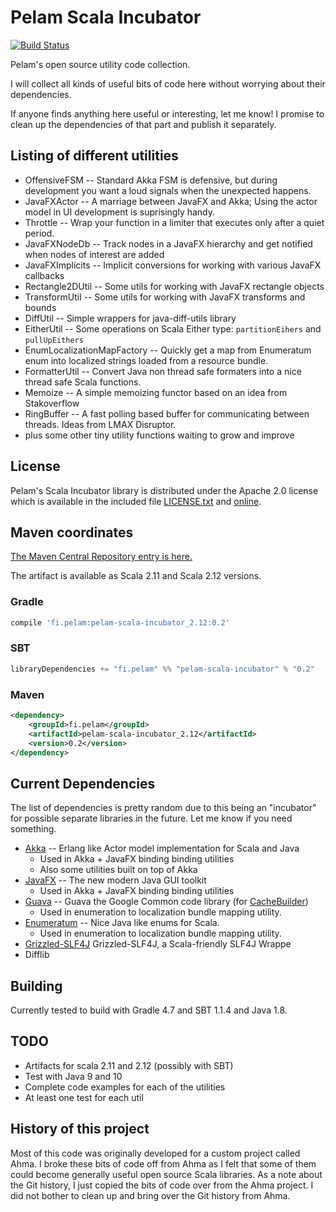 # Pelam Scala Incubator

[![Build Status](https://travis-ci.org/pelamfi/pelam-scala-incubator.svg?branch=master)](https://travis-ci.org/pelamfi/pelam-scala-incubator)

Pelam's open source utility code collection.

I will collect all kinds of useful bits of code here without worrying
about their dependencies.

If anyone finds anything here useful or interesting, let me know!
I promise to clean up the dependencies of that part and publish it separately.

## Listing of different utilities

  * OffensiveFSM -- Standard Akka FSM is defensive, but during development you want a loud signals when the unexpected happens.
  * JavaFXActor -- A marriage between JavaFX and Akka; Using the actor model in UI development is suprisingly handy.
  * Throttle -- Wrap your function in a limiter that executes only after a quiet period.
  * JavaFXNodeDb -- Track nodes in a JavaFX hierarchy and get notified when nodes of interest are added
  * JavaFXImplicits -- Implicit conversions for working with various JavaFX callbacks
  * Rectangle2DUtil -- Some utils for working with JavaFX rectangle objects
  * TransformUtil -- Some utils for working with JavaFX transforms and bounds
  * DiffUtil -- Simple wrappers for java-diff-utils library
  * EitherUtil -- Some operations on Scala Either type: `partitionEihers` and `pullUpEithers`
  * EnumLocalizationMapFactory -- Quickly get a map from Enumeratum enum into localized strings loaded from a resource bundle.
  * FormatterUtil -- Convert Java non thread safe formaters into a nice thread safe Scala functions.
  * Memoize -- A simple memoizing functor based on an idea from Stakoverflow
  * RingBuffer -- A fast polling based buffer for communicating between threads. Ideas from LMAX Disruptor.
  * plus some other tiny utility functions waiting to grow and improve

## License

Pelam's Scala Incubator library is distributed under the 
Apache 2.0 license which is available in the included file [LICENSE.txt](LICENSE.txt)
and [online](http://www.apache.org/licenses/LICENSE-2.0).

## Maven coordinates

[The Maven Central Repository entry is here.](http://search.maven.org/#artifactdetails%7Cfi.pelam%7Cpelam-scala-incubator%7C0.2%7Cjar)

The artifact is available as Scala 2.11 and Scala 2.12 versions.

### Gradle

```groovy
compile 'fi.pelam:pelam-scala-incubator_2.12:0.2'
```

### SBT

```scala
libraryDependencies += "fi.pelam" %% "pelam-scala-incubator" % "0.2"
```

### Maven

```xml
<dependency>
    <groupId>fi.pelam</groupId>
    <artifactId>pelam-scala-incubator_2.12</artifactId>
    <version>0.2</version>
</dependency>
```  

## Current Dependencies
The list of dependencies is pretty random due to this being
an "incubator" for possible separate libraries in the future.
Let me know if you need something.

  * [Akka](http://akka.io/docs/) -- Erlang like Actor model implementation for Scala and Java
    * Used in Akka + JavaFX binding binding utilities
    * Also some utilities built on top of Akka
  * [JavaFX](http://docs.oracle.com/javase/8/javase-clienttechnologies.htm) -- The new modern Java GUI toolkit
    * Used in Akka + JavaFX binding binding utilities 
  * [Guava](https://github.com/google/guava) -- Guava the Google Common code library (for [CacheBuilder](https://google.github.io/guava/releases/18.0/api/docs/com/google/common/cache/CacheBuilder.html))
    * Used in enumeration to localization bundle mapping utility.
  * [Enumeratum](https://github.com/lloydmeta/enumeratum) -- Nice Java like enums for Scala.
    * Used in enumeration to localization bundle mapping utility.
  * [Grizzled-SLF4J](http://software.clapper.org/grizzled-slf4j/) Grizzled-SLF4J, a Scala-friendly SLF4J Wrappe
  * Difflib
  
## Building

Currently tested to build with Gradle 4.7 and SBT 1.1.4 and Java 1.8.

## TODO

  * Artifacts for scala 2.11 and 2.12 (possibly with SBT)
  * Test with Java 9 and 10
  * Complete code examples for each of the utilities
  * At least one test for each util

## History of this project

Most of this code was originally developed for a custom project called Ahma.
I broke these bits of code off from Ahma as I felt that some of them could
become generally useful open source Scala libraries. As a note about the Git history,
I just copied the bits of code over from the Ahma project. I did not bother to clean
up and bring over the Git history from Ahma.
